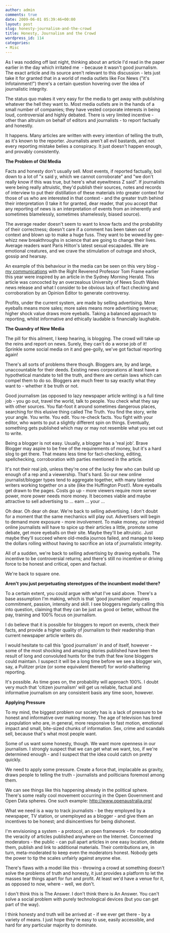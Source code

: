 ```yaml
---
author: admin
comments: true
date: 2009-06-01 05:39:46+00:00
layout: post
slug: honesty-journalism-and-the-crowd
title: Honesty, Journalism and the Crowd
wordpress_id: 114
categories:
- Misc
---
```


As I was nodding off last night, thinking about an article I'd read in the paper earlier in the day which irritated me  - because it wasn't good journalism. The exact article and its source aren't relevant to this discussion - lets just take it for granted that in a world of media outlets like Fox News ("it's Infotainment!") there's a certain question hovering over the idea of journalistic integrity.

The status quo makes it very easy for the media to get away with publishing whatever the hell they want to. Most media outlets are in the hands of a small number of companies; they have vested corporate interests in being loud, controversial and highly debated. There is very limited incentive - other than altruism on behalf of editors and journalists - to report factually and honestly.

It happens. Many articles are written with every intention of telling the truth, as it's known to the reporter. Journalists aren't all evil bastards, and not every reporting mistake belies a conspiracy. It just doesn't happen enough, and provably consistently.

<!-- more -->

**The Problem of Old Media**

Facts and honesty don't usually sell. Most events, if reported factually, boil down to a lot of "x said y, which we cannot corroborate" and "we don't really know if this was true, but here's what eyewitness Z said". If journalists were being really altruistic, they'd publish their sources, notes and records of interview to put their distillation of these materials into greater context for those of us who are interested in that context - and the greater truth behind their interpretation (I take it for granted, dear reader, that you accept that any reporting of news is an interpretation of events from an inherently and sometimes blamelessly, sometimes shamelessly, biased source).

The average reader doesn't seem to want to know facts and the probability of their correctness; doesn't care if a comment has been taken out of context and blown up to make a huge fuss. They want to be wowed by gee-whizz new breakthroughs in science that are going to change their lives. Average readers want Paris Hilton's latest sexual escapades. We are emotional creatures, and we crave the stimulation of outrage and shock, gossip and hearsay.

An example of this behaviour in the media can be seen on this very blog - [my ](http://arcwhite.org/2009/02/09/a-letter-to-right-reverend-professor-tom-frame-of-csu/)[communications](http://arcwhite.org/2009/02/09/rt-rev-professor-tom-frames-response/) with the Right Reverend Professor Tom Frame earlier this year were inspired by an article in the Sydney Morning Herald. This article was concocted by an overzealous University of News South Wales news release and what I consider to be obvious lack of fact checking and corroboration by an Opinion Editor to generate controversy.

Profits, under the current system, are made by selling advertising. More eyeballs means more sales; more sales means more advertising revenue; higher shock value draws more eyeballs. Taking a balanced approach to reporting, whilst informative and ethically laudable is financially laughable.

**The Quandry of New Media**

The pill for this ailment, I keep hearing, is blogging. The crowd will take up the reins and report on news. Surely, they can't do a worse job of it! Sprinkle some social media on it and gee-golly, we've got factual reporting again!

There's all sorts of problems there though. Bloggers are, by and large, unaccountable for their deeds. Existing news corporations at least have a hypothetical mandate to tell the truth, and there are certain laws which can compel them to do so. Bloggers are much freer to say exactly what they want to - whether it be truth or not.

Good journalism (as opposed to lazy newspaper article writing) is a full time job - you go out, travel the world, talk to people. You check what they say with other sources. You flat-foot it around sometimes dangerous places, searching for this elusive thing called The Truth. You find the story, write your angle. You write. You edit. You re-check facts. You fight with your editor, who wants to put a slightly different spin on things. Eventually, something gets published which may or may not resemble what you set out to write.

Being a blogger is not easy. Usually, a blogger has a 'real job'. Brave Blogger may aspire to be free of the requirements of money, but it's a hard slog to get there. That means less time for fact-checking, editing, spellchecking, corroboration with parties mentioned in the article.

It's not their real job, unless they're one of the lucky few who can build up enough of a rep and a viewership. That's hard. So our new online journalist/blogger types tend to aggregate together, with many talented writers working together on a site (like the Huffington Post!). More eyeballs get drawn to the pages. Costs go up - more viewers require more server power, more power needs more money. It becomes viable and maybe attractive to sell advertising to ... earn ... your ...

Oh dear. Oh dear oh dear. We're back to selling advertising. I don't doubt for a moment that the same mechanics will play out. Advertisers will begin to demand more exposure - more involvement. To make money, our intrepid online journalists will have to spice up their articles a little, promote some debate, get more eyeballs on their site. Maybe they'll be altruistic. Just maybe they'll succeed where old-media journos failed, and manage to keep the dollars rolling without having to sacrifice an iota of journalistic integrity.

All of a sudden, we're back to selling advertising by drawing eyeballs. The incentive to be controversial returns; and there's still no incentive or driving force to be honest and critical, open and factual.

We're back to square one.

**Aren't you just perpetuating stereotypes of the incumbent model there?**

To a certain extent, you could argue with what I've said above. There's a base assumption I'm making, which is that 'good journalism' requires commitment, passion, intensity and skill. I see bloggers regularly calling this into question, claiming that they can be just as good or better, without the pay, training and 100% focus on journalism.

I do believe that it is possible for bloggers to report on events, check their facts, and provide a higher quality of journalism to their readership than current newspaper article writers do.

I would hesitate to call this 'good journalism' in and of itself, however - some of the most shocking and amazing stories published have been the result of long and convoluted hunts for the truth that few lone bloggers could maintain. I suspect it will be a long time before we see a blogger win, say, a Pulitzer prize (or some equivalent thereof) for world-shattering reporting.

It's possible. As time goes on, the probability will approach 100%. I doubt very much that 'citizen journalism' will get us reliable, factual and informative journalism on any consistent basis any time soon, however.

**Applying Pressure**

To my mind, the biggest problem our society has is a lack of pressure to be honest and informative over making money. The age of television has bred a population who are, in general, more responsive to fast motion, emotional impact and small, bite-sized chunks of information. Sex, crime and scandals sell, because that's what most people want.

Some of us want some honesty, though. We want more openness in our journalism. I strongly suspect that we can get what we want, too, if we're determined enough - and I suspect that the idea could catch on pretty quickly.

We need to apply some pressure. Create a force that, implacable as gravity, draws people to telling the truth - journalists and poilticians foremost among them.

We can see things like this happening already in the political sphere. There's some really cool movement occurring in the Open Government and Open Data spheres. One such example: http://www.openaustralia.org/

What we need is a way to track journalists - be they employed by a newspaper, TV station, or unemployed as a blogger - and give them an incentives to be honest; and disincentives for being dishonest.

I'm envisioning a system - a protocol, an open framework - for moderating the veracity of articles published anywhere on the Internet. Concerned moderators - the public - can pull apart articles in one easy location, debate them, publish and link to additional materials. Their contributions are, in turn, meta-moderated to keep even the moderators honest. Nobody gets the power to tip the scales unfairly against anyone else.

There's flaws with a model like this - throwing a crowd at something doesn't solve the problems of truth and honesty, it just provides a platform to let the masses tear things apart for fun and profit. At least we'd have a venue for it, as opposed to now, where - well, we don't.

I don't think this is The Answer. I don't think there is An Answer. You can't solve a social problem with purely technological devices (but you can get part of the way).

I think honesty and truth will be arrived at - if we ever get there - by a variety of means. I just hope they're easy to use, easily accessible, and hard for any particular majority to dominate.
